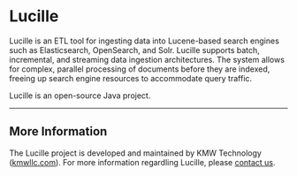 # Lucille

Lucille is an ETL tool for ingesting data into Lucene-based search engines such as Elasticsearch, 
OpenSearch, and Solr. Lucille supports batch, incremental, and streaming data ingestion architectures.
The system allows for complex, parallel processing of documents before they are indexed, 
freeing up search engine resources to accommodate query traffic.

Lucille is an open-source Java project. 

---

## More Information

The Lucille project is developed and maintained by KMW Technology ([kmwllc.com](https://kmwllc.com/)). 
For more information regardling Lucille, please [contact us](https://kmwllc.com/index.php/contact-us/).